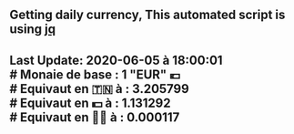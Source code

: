 ## Getting daily currency, This automated script is using [jq](https://stedolan.github.io/jq/)
## Last Update:  2020-06-05 à 18:00:01 </br># Monaie de base : 1 "EUR" 💶 </br> # Equivaut en 🇹🇳 à :  3.205799 </br> # Equivaut en 💵 à : 1.131292</br> # Equivaut en 🐱‍💻 à :  0.000117
